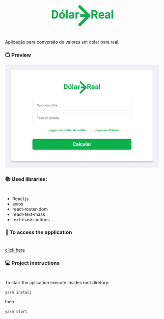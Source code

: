 <p align="center">
  <img src="src/assets/logo.png" width="200">
</p>

#

Aplicação para conversão de valores em dólar para real.

### :tv: Preview 

<p align="center">
  <img src="./app.gif" width="500">
</p>


### :books: Used libraries:
#
- React.js
- axios
- react-router-dom
- react-text-mask
- text-mask-addons

### :page_facing_up: To access the application
#

[click here](https://dolartoreal.netlify.com/)

### :computer: Project instructions
#
To start the aplication execute insides root diretory: 

`yarn install`

then

`yarn start`
